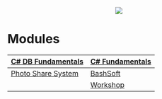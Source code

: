<p align="center">
<a href="https://softuni.bg/"><img src="https://i.imgur.com/BvR3u9u.png"> </a>
</p>

# Modules
| [C# DB Fundamentals](https://github.com/jackofdiamond5/Software-University/tree/master/C%23%20DB%20Fundamentals) | [C# Fundamentals](https://github.com/jackofdiamond5/Software-University/tree/master/C%23%20Fundamentals) |
|:--------------------------|:------------------------|
| [Photo Share System](https://github.com/jackofdiamond5/Software-University/tree/master/C%23%20DB%20Fundamentals/DB%20Advanced%20-%20EF%20Core/PhotoShare) |  [BashSoft](https://github.com/jackofdiamond5/Software-University/tree/master/C%23%20Fundamentals/BashSoft) |
||[Workshop](https://github.com/jackofdiamond5/Software-University/tree/master/C%23%20Fundamentals/C%23%20OOP%20Advanced/Workshop_Forum) |


   


 
